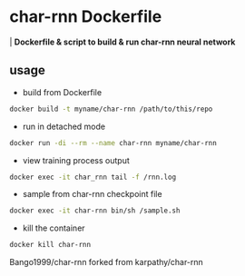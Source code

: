 # char-rnn Dockerfile
| **Dockerfile &amp; script to build &amp; run char-rnn neural network**
## usage
+ build from Dockerfile
```sh
docker build -t myname/char-rnn /path/to/this/repo
```
+ run in detached mode
```sh
docker run -di --rm --name char-rnn myname/char-rnn
```
+ view training process output
```sh
docker exec -it char_rnn tail -f /rnn.log
```
+ sample from char-rnn checkpoint file
```sh
docker exec -it char-rnn bin/sh /sample.sh
```
+ kill the container
```sh
docker kill char-rnn
```

Bango1999/char-rnn forked from karpathy/char-rnn

